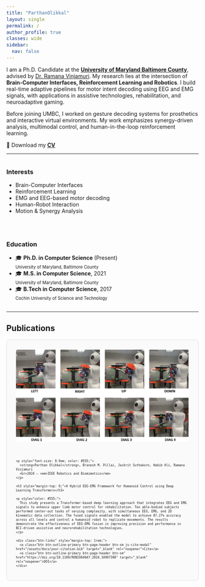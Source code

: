 ```yaml
---
title: "ParthanOlikkal"
layout: single
permalink: /
author_profile: true
classes: wide
sidebar:
  nav: false
---
```


I am a Ph.D. Candidate at the <a href="https://umbc.edu/" target="_blank"><strong>University of Maryland Baltimore County</strong></a>, advised by <a href="https://www.csee.umbc.edu/ramana-vinjamuri/" target="_blank">Dr. Ramana Vinjamuri</a>. My research lies at the intersection of **Brain-Computer Interfaces, Reinforcement Learning and Robotics**. I build real-time adaptive pipelines for motor intent decoding using EEG and EMG signals, with applications in assistive technologies, rehabilitation, and neuroadaptive gaming.

Before joining UMBC, I worked on gesture decoding systems for prosthetics and interactive virtual environments. My work emphasizes synergy-driven analysis, multimodal control, and human-in-the-loop reinforcement learning.

📄 Download my [**CV**](/assets/docs/Parthan_CV.pdf)

<hr>

<div style="display: flex; flex-wrap: wrap; gap: 2rem; align-items: flex-start; justify-content: space-between;">

  <div style="flex: 1; min-width: 250px;">
    <h3>Interests</h3>
    <ul>
      <li>Brain-Computer Interfaces</li>
      <li>Reinforcement Learning</li>
      <li>EMG and EEG-based motor decoding</li>
      <li>Human-Robot Interaction</li>
      <li>Motion & Synergy Analysis</li>
    </ul>
  </div>

<div style="flex: 1; min-width: 250px;">
  <h3>Education</h3>
  <ul>
    <li>🎓 <strong>Ph.D. in Computer Science</strong> (Present)<br>
        <span style="font-size: 0.8em;">
        University of Maryland, Baltimore County
        </span></li>
    <li>🎓 <strong>M.S. in Computer Science</strong>, 2021<br>
        <span style="font-size: 0.8em;">
        University of Maryland, Baltimore County
        </span></li>
    <li>🎓 <strong>B.Tech in Computer Science</strong>, 2017<br>
        <span style="font-size:0.8em;">
        Cochin University of Science and Technology
        </span></li>
  </ul>
</div>

</div>

---

## Publications

<div style="display: flex; flex-wrap: wrap; gap: 2rem; align-items: flex-start; margin-bottom: 2rem; border: 1px solid #e0e0e0; border-radius: 8px; padding: 1.5rem; background: #fafafa; font-size: 0.85em;">

  <!-- LEFT: Image -->
  <div style="flex: 1 1 300px; min-width: 250px;">
    <img src="/assets/images/EEG-EMG.gif" alt="Paper teaser" style="width: 100%; border-radius: 8px;">
  </div>

  <!-- RIGHT: Text -->
  <div style="flex: 2 1 400px; min-width: 250px; font-size:0.8em">

    <p style="font-size: 0.9em; color: #555;">
      <strong>Parthan Olikkal</strong>, Branesh M. Pillai, Jackrit Suthakorn, Habib Ali, Ramana Vinjamuri  
      <br>2024 – <em>IEEE Robotics and Biomimetics</em>
    </p>

    <h3 style="margin-top: 0;">A Hybrid EEG-EMG Framework for Humanoid Control using Deep Learning Transformers</h3>

    <p style="color: #555;">
      This study presents a Transformer-based deep learning approach that integrates EEG and EMG signals to enhance upper limb motor control for rehabilitation. Ten able-bodied subjects performed center-out tasks of varying complexity, with simultaneous EEG, EMG, and 2D kinematic data collection. The fused signals enabled the model to achieve 87.27% accuracy across all levels and control a humanoid robot to replicate movements. The results demonstrate the effectiveness of EEG-EMG fusion in improving precision and performance in BCI-driven assistive and neurorehabilitation technologies.
    </p>

    <div class="btn-links" style="margin-top: 1rem;">
      <a class="btn btn-outline-primary btn-page-header btn-sm js-cite-modal" href="/assets/docs/your-citation.bib" target="_blank" rel="noopener">Cite</a>
      <a class="btn btn-outline-primary btn-page-header btn-sm" href="https://doi.org/10.1109/ROBIO64047.2024.10907308" target="_blank" rel="noopener">DOI</a>
    </div>

  </div>
</div>
